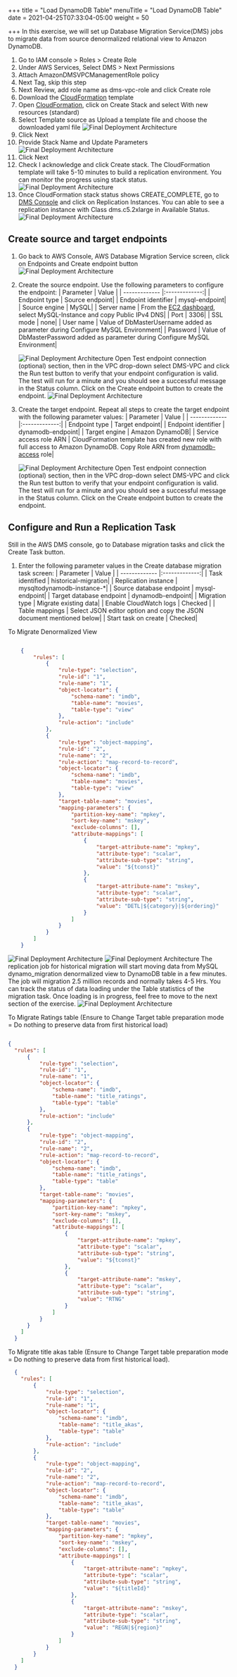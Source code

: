 +++
title = "Load DynamoDB Table"
menuTitle = "Load DynamoDB Table"
date = 2021-04-25T07:33:04-05:00
weight = 50

+++
In this exercise, we will set up Database Migration Service(DMS) jobs to migrate data from source denormalized relational view to Amazon DynamoDB.

 1. Go to IAM console > Roles > Create Role
 2. Under AWS Services, Select DMS > Next Permissions
 3. Attach AmazonDMSVPCManagementRole policy
 4. Next Tag, skip this step
 5. Next Review, add role name as dms-vpc-role and click Create role
 6. Download the [CloudFormation](/files/hands-on-labs/migration-dms-setup.yaml) template
 7. Open [CloudFormation](https://console.aws.amazon.com/cloudformation/home?region=us-east-1#/stacks/create/template), click on Create Stack and select With new resources (standard)
 8. Select Template source as Upload a template file and choose the downloaded yaml file
   ![Final Deployment Architecture](/images/migration17.jpg)
 4. Click Next
 5. Provide Stack Name and Update Parameters
   ![Final Deployment Architecture](/images/migration18.jpg)
 6. Click Next
 7. Check I acknowledge and click Create stack. The CloudFormation template will take 5-10 minutes to build a replication environment. You can monitor the progress using stack status.
   ![Final Deployment Architecture](/images/migration19.jpg)
 9. Once CloudFormation stack status shows CREATE_COMPLETE, go to [DMS Console](https://console.aws.amazon.com/dms/v2/home?region=us-east-1#dashboard)  and click on Replication Instances. You can able to see a replication instance with Class dms.c5.2xlarge in Available Status.
   ![Final Deployment Architecture](/images/migration20.jpg)
## Create source and target endpoints

 1.  Go back to AWS Console, AWS Database Migration Service screen, click on Endpoints and Create endpoint button
   ![Final Deployment Architecture](/images/migration21.jpg)
 2.  Create the source endpoint. Use the following parameters to configure the endpoint:
     | Parameter        | Value |
     | ------------- |:-------------:|
     | Endpoint type     | Source endpoint|
     | Endpoint identifier     | mysql-endpoint|
     | Source engine     | MySQL|
     | Server name     | From the [EC2 dashboard](https://console.aws.amazon.com/ec2/v2/home?region=us-east-1#Instances:instanceState=running), select MySQL-Instance and copy Public IPv4 DNS|
     | Port     | 3306|
     | SSL mode     | none|
     | User name     | Value of DbMasterUsername added as parameter during Configure MySQL Environment|
     | Password    | Value of DbMasterPassword added as parameter during Configure MySQL Environment|

     ![Final Deployment Architecture](/images/migration22.jpg)
     Open Test endpoint connection (optional) section, then in the VPC drop-down select DMS-VPC and click the Run test button to verify that your endpoint configuration is valid. The test will run for a minute and you should see a successful message in the Status column. Click on the Create endpoint button to create the endpoint.
     ![Final Deployment Architecture](/images/migration23.jpg)
  3. Create the target endpoint. Repeat all steps to create the target endpoint with the following parameter values:
     | Parameter        | Value |
     | ------------- |:-------------:|
     | Endpoint type     | Target endpoint|
     | Endpoint identifier     | dynamodb-endpoint|
     | Target engine     | Amazon DynamoDB|
     | Service access role ARN     | CloudFormation template has created new role with full access to Amazon DynamoDB. Copy Role ARN from [dynamodb-access](https://console.aws.amazon.com/iam/home#/roles/dynamodb-access) role|

     ![Final Deployment Architecture](/images/migration24.jpg)
     Open Test endpoint connection (optional) section, then in the VPC drop-down select DMS-VPC and click the Run test button to verify that your endpoint configuration is valid. The test will run for a minute and you should see a successful message in the Status column. Click on the Create endpoint button to create the endpoint.

   ## Configure and Run a Replication Task

  Still in the AWS DMS console, go to Database migration tasks and click the Create Task button.
  1. Enter the following parameter values in the Create database migration task screen:
    | Parameter        | Value |
    | ------------- |:-------------:|
    | Task identified     | historical-migration|
    | Replication instance     | mysqltodynamodb-instance-*|
    | Source database endpoint     | mysql-endpoint|
    | Target database endpoint     | dynamodb-endpoint|
    | Migration type     | Migrate existing data|
    | Enable CloudWatch logs | Checked |
    | Table mappings | Select JSON editor option and copy the JSON document mentioned below|
    | Start task on create     | Checked|

To Migrate Denormalized View
  ```json

      {
          "rules": [
              {
                  "rule-type": "selection",
                  "rule-id": "1",
                  "rule-name": "1",
                  "object-locator": {
                      "schema-name": "imdb",
                      "table-name": "movies",
                      "table-type": "view"
                  },
                  "rule-action": "include"
              },
              {
                  "rule-type": "object-mapping",
                  "rule-id": "2",
                  "rule-name": "2",
                  "rule-action": "map-record-to-record",
                  "object-locator": {
                      "schema-name": "imdb",
                      "table-name": "movies",
                      "table-type": "view"
                  },
                  "target-table-name": "movies",
                  "mapping-parameters": {
                      "partition-key-name": "mpkey",
                      "sort-key-name": "mskey",
                      "exclude-columns": [],
                      "attribute-mappings": [
                          {
                              "target-attribute-name": "mpkey",
                              "attribute-type": "scalar",
                              "attribute-sub-type": "string",
                              "value": "${tconst}"
                          },
                          {
                              "target-attribute-name": "mskey",
                              "attribute-type": "scalar",
                              "attribute-sub-type": "string",
                              "value": "DETL|${category}|${ordering}"
                          }
                      ]
                  }
              }
          ]
      }
  ```
![Final Deployment Architecture](/images/migration25.jpg)
![Final Deployment Architecture](/images/migration26.jpg)
The replication job for historical migration will start moving data from MySQL dynamo_migration denormalized view to DynamoDB table in a few minutes. The job will migration 2.5 million records and normally takes 4-5 Hrs.
You can track the status of data loading under the Table statistics of the migration task. Once loading is in progress, feel free to move to the next section of the exercise.
![Final Deployment Architecture](/images/migration27.jpg)

To Migrate Ratings table (Ensure to Change Target table preparation mode = Do nothing to preserve data from first historical load)
  ```json

  {
    "rules": [
        {
            "rule-type": "selection",
            "rule-id": "1",
            "rule-name": "1",
            "object-locator": {
                "schema-name": "imdb",
                "table-name": "title_ratings",
                "table-type": "table"
            },
            "rule-action": "include"
        },
        {
            "rule-type": "object-mapping",
            "rule-id": "2",
            "rule-name": "2",
            "rule-action": "map-record-to-record",
            "object-locator": {
                "schema-name": "imdb",
                "table-name": "title_ratings",
                "table-type": "table"
            },
            "target-table-name": "movies",
            "mapping-parameters": {
                "partition-key-name": "mpkey",
                "sort-key-name": "mskey",
                "exclude-columns": [],
                "attribute-mappings": [
                    {
                        "target-attribute-name": "mpkey",
                        "attribute-type": "scalar",
                        "attribute-sub-type": "string",
                        "value": "${tconst}"
                    },
                    {
                        "target-attribute-name": "mskey",
                        "attribute-type": "scalar",
                        "attribute-sub-type": "string",
                        "value": "RTNG"
                    }
                ]
            }
        }
      ]
    }
  ```
To Migrate title akas table (Ensure to Change Target table preparation mode = Do nothing to preserve data from first historical load).

```json
  {
    "rules": [
        {
            "rule-type": "selection",
            "rule-id": "1",
            "rule-name": "1",
            "object-locator": {
                "schema-name": "imdb",
                "table-name": "title_akas",
                "table-type": "table"
            },
            "rule-action": "include"
        },
        {
            "rule-type": "object-mapping",
            "rule-id": "2",
            "rule-name": "2",
            "rule-action": "map-record-to-record",
            "object-locator": {
                "schema-name": "imdb",
                "table-name": "title_akas",
                "table-type": "table"
            },
            "target-table-name": "movies",
            "mapping-parameters": {
                "partition-key-name": "mpkey",
                "sort-key-name": "mskey",
                "exclude-columns": [],
                "attribute-mappings": [
                    {
                        "target-attribute-name": "mpkey",
                        "attribute-type": "scalar",
                        "attribute-sub-type": "string",
                        "value": "${titleId}"
                    },
                    {
                        "target-attribute-name": "mskey",
                        "attribute-type": "scalar",
                        "attribute-sub-type": "string",
                        "value": "REGN|${region}"
                    }
                ]
            }
        }
    ]
  }
```
